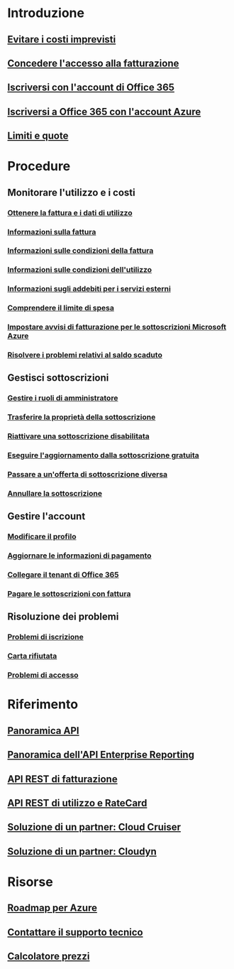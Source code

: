 # Introduzione
## [Evitare i costi imprevisti](billing-getting-started.md)
## [Concedere l'accesso alla fatturazione](billing-manage-access.md)
## [Iscriversi con l'account di Office 365](billing-use-existing-office-365-account-azure-subscription.md)
## [Iscriversi a Office 365 con l'account Azure](billing-use-existing-azure-account-for-office-365-subscription.md)
## [Limiti e quote](../azure-subscription-service-limits.md?toc=/azure/billing/TOC.json)

# Procedure
## Monitorare l'utilizzo e i costi
### [Ottenere la fattura e i dati di utilizzo](billing-download-azure-invoice-daily-usage-date.md)
### [Informazioni sulla fattura](billing-understand-your-bill.md)
### [Informazioni sulle condizioni della fattura](billing-understand-your-invoice.md)
### [Informazioni sulle condizioni dell'utilizzo](billing-understand-your-usage.md)
### [Informazioni sugli addebiti per i servizi esterni](billing-understand-your-azure-marketplace-charges.md)
### [Comprendere il limite di spesa](billing-spending-limit.md)
### [Impostare avvisi di fatturazione per le sottoscrizioni Microsoft Azure](billing-set-up-alerts.md)
### [Risolvere i problemi relativi al saldo scaduto](billing-azure-subscription-past-due-balance.md)

## Gestisci sottoscrizioni
### [Gestire i ruoli di amministratore](billing-add-change-azure-subscription-administrator.md)
### [Trasferire la proprietà della sottoscrizione](billing-subscription-transfer.md)
### [Riattivare una sottoscrizione disabilitata](billing-subscription-become-disable.md)
### [Eseguire l'aggiornamento dalla sottoscrizione gratuita](billing-upgrade-azure-subscription.md)
### [Passare a un'offerta di sottoscrizione diversa](billing-how-to-switch-azure-offer.md)
### [Annullare la sottoscrizione](billing-how-to-cancel-azure-subscription.md)
## Gestire l'account
### [Modificare il profilo](billing-how-to-change-azure-account-profile.md)
### [Aggiornare le informazioni di pagamento](billing-how-to-change-credit-card.md)
### [Collegare il tenant di Office 365](billing-add-office-365-tenant-to-azure-subscription.md)
### [Pagare le sottoscrizioni con fattura](billing-how-to-pay-by-invoice.md)
## Risoluzione dei problemi
### [Problemi di iscrizione](billing-troubleshoot-azure-sign-up-issues.md)
### [Carta rifiutata](billing-credit-card-fails-during-azure-sign-up.md)
### [Problemi di accesso](billing-cannot-login-subscription.md)

# Riferimento
## [Panoramica API](billing-usage-rate-card-overview.md)
## [Panoramica dell'API Enterprise Reporting](billing-enterprise-api.md)
## [API REST di fatturazione](/rest/api/billing)
## [API REST di utilizzo e RateCard](https://msdn.microsoft.com/library/azure/1ea5b323-54bb-423d-916f-190de96c6a3c)
## [Soluzione di un partner: Cloud Cruiser](billing-usage-rate-card-partner-solution-cloudcruiser.md)
## [Soluzione di un partner: Cloudyn](billing-usage-rate-card-partner-solution-cloudyn.md)

# Risorse
## [Roadmap per Azure](https://azure.microsoft.com/roadmap/)
## [Contattare il supporto tecnico](../azure-supportability/how-to-create-azure-support-request.md)
## [Calcolatore prezzi](https://azure.microsoft.com/pricing/calculator/)
